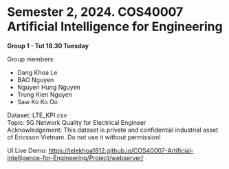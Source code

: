 # Semester 2, 2024. COS40007 Artificial Intelligence for Engineering
**Group 1 - Tut 18.30 Tuesday**

Group members:  
- Dang Khoa Le  
- BAO Nguyen  
- Nguyen Hung Nguyen  
- Trung Kien Nguyen  
- Saw Ko Ko Oo  

Dataset: LTE_KPI.csv  
Topic: 5G Network Quality for Electrical Engineer  
Acknowledgement: This dataset is private and confidential industrial asset of Ericsson Vietnam. Do not use it without permission!   

UI Live Demo: https://lelekhoa1812.github.io/COS40007-Artificial-Intelligence-for-Engineering/Project/webserver/ 
